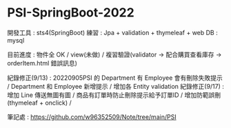# PSI-SpringBoot-2022
開發工具 : sts4(SpringBoot)
練習     : Jpa + validation + thymeleaf + web 
DB       : mysql

目前進度       : 物件全 OK / view(未做) / 複習驗證(validator -> 配合購買查看庫存 -> orderItem.html 錯誤訊息)

紀錄修正(9/13) : 20220905PSI 的 Department 有 Employee 會有刪除失敗提示 / Department 和 Employee 新增提示 / 增加各 Entity validation
紀錄修正(9/17) : 增加 Line 傳送無圖有圖 / 商品有訂單時防止刪除提示給予訂單ID / 增加防範誤刪(thymeleaf + onclick) /  
                 

筆記處 : https://github.com/w96352509/Note/tree/main/PSI
